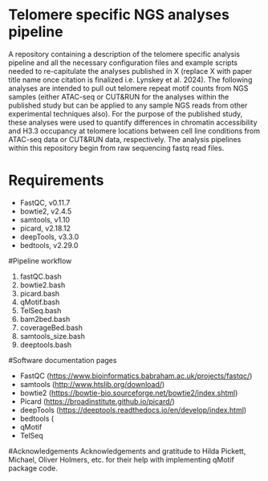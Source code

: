 # Telomere specific NGS analyses pipeline
A repository containing a description of the telomere specific analysis pipeline and all the necessary configuration files and example scripts needed to re-capitulate the analyses published in X (replace X with paper title name once citation is finalized i.e. Lynskey et al. 2024). The following analyses are intended to pull out telomere repeat motif counts from NGS samples (either ATAC-seq or CUT&RUN for the analyses within the published study but can be applied to any sample NGS reads from other experimental techniques also). For the purpose of the published study, these analyses were used to quantify differences in chromatin accessibility and H3.3 occupancy at telomere locations between cell line conditions from ATAC-seq data or CUT&RUN data, respectively. The analysis pipelines within this repository begin from raw sequencing fastq read files.

# Requirements
* FastQC, v0.11.7
* bowtie2, v2.4.5
* samtools, v1.10
* picard, v2.18.12
* deepTools, v3.3.0
* bedtools, v2.29.0

#Pipeline workflow
1. fastQC.bash
2. bowtie2.bash
3. picard.bash
4. qMotif.bash
5. TelSeq.bash
6. bam2bed.bash
7. coverageBed.bash
8. samtools_size.bash
9. deeptools.bash

#Software documentation pages
* FastQC (https://www.bioinformatics.babraham.ac.uk/projects/fastqc/)
* samtools (http://www.htslib.org/download/)
* bowtie2 (https://bowtie-bio.sourceforge.net/bowtie2/index.shtml)
* Picard (https://broadinstitute.github.io/picard/)
* deepTools (https://deeptools.readthedocs.io/en/develop/index.html)
* bedtools (
* qMotif
* TelSeq

#Acknowledgements
Acknowledgements and gratitude to Hilda Pickett, Michael, Oliver Holmers, etc. for their help with implementing qMotif package code. 

   
